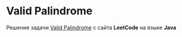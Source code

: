 # Valid Palindrome
Решение задачи [Valid Palindrome](https://leetcode.com/problems/valid-palindrome) с сайта **LeetCode** на языке **Java**